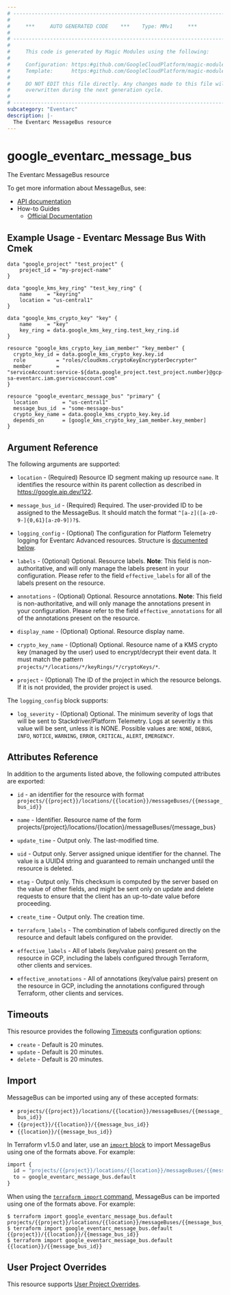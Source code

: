 ```yaml
---
# ----------------------------------------------------------------------------
#
#     ***     AUTO GENERATED CODE    ***    Type: MMv1     ***
#
# ----------------------------------------------------------------------------
#
#     This code is generated by Magic Modules using the following:
#
#     Configuration: https:#github.com/GoogleCloudPlatform/magic-modules/tree/main/mmv1/products/eventarc/MessageBus.yaml
#     Template:      https:#github.com/GoogleCloudPlatform/magic-modules/tree/main/mmv1/templates/terraform/resource.html.markdown.tmpl
#
#     DO NOT EDIT this file directly. Any changes made to this file will be
#     overwritten during the next generation cycle.
#
# ----------------------------------------------------------------------------
subcategory: "Eventarc"
description: |-
  The Eventarc MessageBus resource
---
```


# google_eventarc_message_bus

The Eventarc MessageBus resource


To get more information about MessageBus, see:

* [API documentation](https://cloud.google.com/eventarc/docs/reference/rest/v1/projects.locations.messageBuses)
* How-to Guides
    * [Official Documentation](https://cloud.google.com/eventarc/advanced/docs/publish-events/create-bus)

## Example Usage - Eventarc Message Bus With Cmek


```hcl
data "google_project" "test_project" {
	project_id = "my-project-name"
}

data "google_kms_key_ring" "test_key_ring" {
	name     = "keyring"
	location = "us-central1"
}

data "google_kms_crypto_key" "key" {
	name     = "key"
	key_ring = data.google_kms_key_ring.test_key_ring.id
}

resource "google_kms_crypto_key_iam_member" "key_member" {
  crypto_key_id = data.google_kms_crypto_key.key.id
  role          = "roles/cloudkms.cryptoKeyEncrypterDecrypter"
  member        = "serviceAccount:service-${data.google_project.test_project.number}@gcp-sa-eventarc.iam.gserviceaccount.com"
}

resource "google_eventarc_message_bus" "primary" {
  location        = "us-central1"
  message_bus_id  = "some-message-bus"
  crypto_key_name = data.google_kms_crypto_key.key.id
  depends_on      = [google_kms_crypto_key_iam_member.key_member]
}
```

## Argument Reference

The following arguments are supported:


* `location` -
  (Required)
  Resource ID segment making up resource `name`. It identifies the resource within its parent collection as described in https://google.aip.dev/122.

* `message_bus_id` -
  (Required)
  Required. The user-provided ID to be assigned to the MessageBus. It should match the
  format `^[a-z]([a-z0-9-]{0,61}[a-z0-9])?$`.


* `logging_config` -
  (Optional)
  The configuration for Platform Telemetry logging for Eventarc Advanced
  resources.
  Structure is [documented below](#nested_logging_config).

* `labels` -
  (Optional)
  Optional. Resource labels.
  **Note**: This field is non-authoritative, and will only manage the labels present in your configuration.
  Please refer to the field `effective_labels` for all of the labels present on the resource.

* `annotations` -
  (Optional)
  Optional. Resource annotations.
  **Note**: This field is non-authoritative, and will only manage the annotations present in your configuration.
  Please refer to the field `effective_annotations` for all of the annotations present on the resource.

* `display_name` -
  (Optional)
  Optional. Resource display name.

* `crypto_key_name` -
  (Optional)
  Optional. Resource name of a KMS crypto key (managed by the user) used to
  encrypt/decrypt their event data.
  It must match the pattern
  `projects/*/locations/*/keyRings/*/cryptoKeys/*`.

* `project` - (Optional) The ID of the project in which the resource belongs.
    If it is not provided, the provider project is used.



<a name="nested_logging_config"></a>The `logging_config` block supports:

* `log_severity` -
  (Optional)
  Optional. The minimum severity of logs that will be sent to Stackdriver/Platform
  Telemetry. Logs at severitiy ≥ this value will be sent, unless it is NONE.
  Possible values are: `NONE`, `DEBUG`, `INFO`, `NOTICE`, `WARNING`, `ERROR`, `CRITICAL`, `ALERT`, `EMERGENCY`.

## Attributes Reference

In addition to the arguments listed above, the following computed attributes are exported:

* `id` - an identifier for the resource with format `projects/{{project}}/locations/{{location}}/messageBuses/{{message_bus_id}}`

* `name` -
  Identifier. Resource name of the form
  projects/{project}/locations/{location}/messageBuses/{message_bus}

* `update_time` -
  Output only. The last-modified time.

* `uid` -
  Output only. Server assigned unique identifier for the channel. The value is a UUID4
  string and guaranteed to remain unchanged until the resource is deleted.

* `etag` -
  Output only. This checksum is computed by the server based on the value of other
  fields, and might be sent only on update and delete requests to ensure that
  the client has an up-to-date value before proceeding.

* `create_time` -
  Output only. The creation time.

* `terraform_labels` -
  The combination of labels configured directly on the resource
   and default labels configured on the provider.

* `effective_labels` -
  All of labels (key/value pairs) present on the resource in GCP, including the labels configured through Terraform, other clients and services.

* `effective_annotations` -
  All of annotations (key/value pairs) present on the resource in GCP, including the annotations configured through Terraform, other clients and services.


## Timeouts

This resource provides the following
[Timeouts](https://developer.hashicorp.com/terraform/plugin/sdkv2/resources/retries-and-customizable-timeouts) configuration options:

- `create` - Default is 20 minutes.
- `update` - Default is 20 minutes.
- `delete` - Default is 20 minutes.

## Import


MessageBus can be imported using any of these accepted formats:

* `projects/{{project}}/locations/{{location}}/messageBuses/{{message_bus_id}}`
* `{{project}}/{{location}}/{{message_bus_id}}`
* `{{location}}/{{message_bus_id}}`


In Terraform v1.5.0 and later, use an [`import` block](https://developer.hashicorp.com/terraform/language/import) to import MessageBus using one of the formats above. For example:

```tf
import {
  id = "projects/{{project}}/locations/{{location}}/messageBuses/{{message_bus_id}}"
  to = google_eventarc_message_bus.default
}
```

When using the [`terraform import` command](https://developer.hashicorp.com/terraform/cli/commands/import), MessageBus can be imported using one of the formats above. For example:

```
$ terraform import google_eventarc_message_bus.default projects/{{project}}/locations/{{location}}/messageBuses/{{message_bus_id}}
$ terraform import google_eventarc_message_bus.default {{project}}/{{location}}/{{message_bus_id}}
$ terraform import google_eventarc_message_bus.default {{location}}/{{message_bus_id}}
```

## User Project Overrides

This resource supports [User Project Overrides](https://registry.terraform.io/providers/hashicorp/google/latest/docs/guides/provider_reference#user_project_override).
